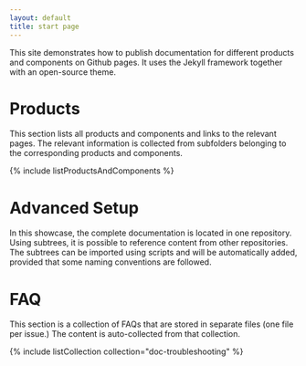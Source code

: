 ```yaml
---
layout: default
title: start page
---
```


This site demonstrates how to publish documentation for different products and components on Github pages. It uses the Jekyll framework together with an open-source theme.

# Products
This section lists all products and components and links to the relevant pages. The relevant information is collected from subfolders belonging to the corresponding products and components. 

{% include listProductsAndComponents %}


# Advanced Setup
In this showcase, the complete documentation is located in one repository. Using subtrees, it is possible to reference content from other repositories. The subtrees can be imported using scripts and will be automatically added, provided that some naming conventions are followed.


# FAQ
This section is a collection of FAQs that are stored in separate files (one file per issue.) The content is auto-collected from that collection. 

{% include listCollection collection="doc-troubleshooting" %}

